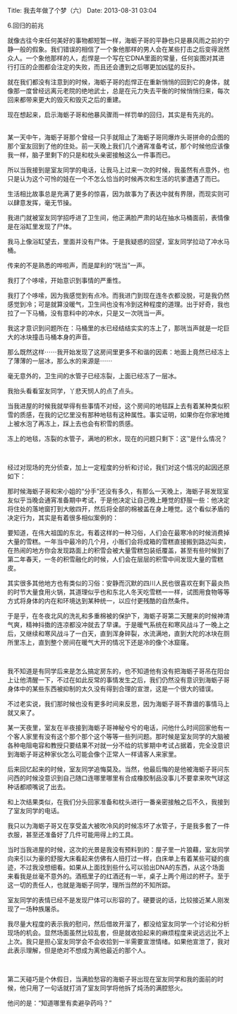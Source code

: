 Title: 我去年做了个梦（六）
Date: 2013-08-31 03:04 

6.回归的前兆

就像古往今来任何美好的事物都短暂一样，海蛎子哥的平静也只是暴风雨之前的宁静一般的假象。我们错误的相信了一个象他那样的男人会在某些打击之后变得泯然众人。一个象他那样的人，彪悍是一个写在它DNA里面的常量，任何妄图对其进行打压的企图都会注定的失败，而且还会遭到之后哪更加凶猛的反扑。

就在我们都没有注意到的时候，海蛎子哥的彪悍正在重新悄悄的回到它的身体，就像那一度曾经远离元老院的绝地武士，总是在元力失去平衡的时候悄悄归来，每次回来都带来更大的毁灭和毁灭之后的重建。

现在想起来，启示海蛎子哥和他暴风骤雨一样罚单的回归，其实是有先兆的。


</br>
某一天中午，海蛎子哥那个曾经一只手就阻止了海蛎子哥同爆炸头哥拼命的企图的那个室友回到了他的住处。前一天晚上我们几个通宵准备考试，那个时候他应该像我一样，脑子里剩下的只是和枕头亲密接触这么一件事而已。

所以当我接到是室友同学的电话，让我马上过来一次的时候，我虽然有点意外，也只是认为这个可怜的娃在一个不怎么恰当的时候再次和生活的坑爹遭遇了而已。

生活相比故事总是充满了更多的惊喜，因为故事为了表达中就有界限，而现实则可以肆意发挥，毫无节操。

我进门就被室友同学招呼进了卫生间，他正满脸严肃的站在抽水马桶面前，表情像是在浴缸里发现了尸体。

我马上像浴缸望去，里面并没有尸体。于是我疑惑的回望，室友同学拉动了冲水马桶。

传来的不是熟悉的哗啦声，而是犀利的“咣当”一声。

我打了个哆嗦，开始意识到事情的严重性。

我打了个哆嗦，因为我感觉到有点冷。而我进门到现在连冬衣都没脱，可是我仍然感觉到冷；可是就算没暖气，卫生间也没有冷到这种程度的道理。出于好奇，我也拉了一下马桶，没有意料中的冲水，只是又一次咣当一声。

我这才意识到问题所在：马桶里的水已经结结实实的冻上了，那咣当声就是一坨巨大的冰块撞击马桶本身的声音。

那么既然这样⋯⋯我开始发现了这房间里更多不和谐的因素：地面上竟然已经冻上了薄薄的一层冰，那么水的来源是⋯⋯

毫无意外的，卫生间的水管子已经冻裂，上面已经冻了一层冰。

我抬头看看室友同学，丫悲天悯人的点了点头。

当我进屋的时候我就举得有些事情不对经，这个房间的地毯踩上去有着某种类似积雪的质感，在我的记忆里没有那种地毯有这种属性。事实证明，如果你在你家地摊上被水泡了再冻上，踩上去也会有积雪的质感。

冻上的地毯，冻裂的水管子，满地的积水，现在的问题只剩下：这™是什么情况？

</br>

经过对现场的充分侦查，加上一定程度的分析和讨论，我们对这个情况的起因还原如下：

那时候海蛎子哥和宋小姐的“分手”还没有多久，有那么一天晚上，海蛎子哥发现室友似乎当晚会通宵准备期中考试，于是他决定让自己晚上睡觉的舒服一些：他决定将住处的落地窗打到大敞四开，然后将全部的棉被盖在身上睡觉。这个看似矛盾的决定行为，其实是有着很多相似案例的：

要知道，在伟大祖国的东北，有着这样的一种习俗，人们会在最寒冷的时候消费掉大量的雪糕。一年当中最冷的几个月，小贩们会将成箱的雪糕直接搬到路边叫卖，在热闹的地方你会发现路面上的积雪会被大量雪糕包装纸覆盖，甚至有些时候到了第二年春天，一冬的积雪融化的时候，人们会在层层的积雪中间发现大量的雪糕皮。

其实很多其他地方也有类似的习俗：安静而沉默的四川人民也很喜欢在剩下最炎热的时节大量食用火锅，其道理似乎也和东北人冬天吃雪糕一一样，试图用食物等等方式将身体的内在和环境达到某种统一，以应付更残酷的自然条件。

于是乎，在冬夜北风的洗礼和多重棉被的保护下，海蛎子哥第二天醒来的时候神清气爽，精神抖擞的连凉都没冲就去了早课。于是暖气系统在和寒风战斗了一晚上之后，又继续和寒风战斗了一白天，直到浑身碎裂，水流满地，直到大陀的冰块在厕所里冻上，直到整个房间在暖气大开的情况下还是冷的像个冰窟窿。

</br>

我不知道是有同学后来是怎么搞定房东的，也不知道他有没有把海蛎子哥吊在阳台上让他清醒一下，不过在如此反常的事情发生之后，我们仍然没有意识到海蛎子哥身体中的某些东西被抑制的太久没有得到合理的宣泄，这是一个很大的错误。

不过老实说，我们那时候也没有更多时间来反思，因为海蛎子哥不靠谱的事情马上就又来了。

某一天夜里，室友在半夜接到海蛎子哥神秘兮兮的电话，问他什么时间回家他有一个客人家里有没有这个那个那个这个等等一些列问题。那时候是室友同学的大脑被各种电阻电容和教授只要结果不对就一分不给的坑爹期中考试占据着，完全没意识到海蛎子哥这种家伙怎么可能会像个正常人一样请客人来家里。

后来回忆起来的时候，室友同学追悔莫及。当然，他最后悔的是他被海蛎子哥问东问西的时候没意识到自己随口连哪里哪里有合成橡胶制品没事儿不要拿来吹气球这种话都顺嘴说了出去。

和上次结果类似，在我们分头回家准备和枕头进行一番亲密接触之后不久，我接到了室友同学的电话。

我只以为海蛎子哥又在享受盖大被吹冷风的时候冻坏了水管子，于是我多套了一件衣服，甚至还准备好了几件可能用得上的工具。

当时当我进屋的时候，这次的光景是我没有预料到的：屋子里一片狼藉，室友同学向来引以为豪的舒服大床看起来仿佛有人扭打过一样，白床单上有着某些可疑的痕迹，不过我没想细看。如果从上面找到些什么可以验出DNA的东西，从这个场面来看我是丝毫不意外的。酒瓶里子的红酒还有一半，桌子上两个用过的杯子。至于这一切的责任人，也就是海蛎子同学，理所当然的不知所踪。

室友同学的表情已经不是发现尸体可以形容的了。硬要说的话，比较接近某人刚发现了一场种族屠杀。

我尽量大程度的表示我的慰问，然后借故开溜了，都没给室友同学一个讨论和分析现场的机会。显然场面虽然比较乱套，但是就收拾起来的麻烦程度来说远远比不上上次。我只是担心室友同学会不会收拾到一半需要宣泄情绪。如果他宣泄了，我对此表示理解，但是绝对不想成为离他最近的那个人。

</br>

第二天碰巧是个休假日，当满脸愁容的海蛎子哥出现在室友同学和我的面前的时候，他只用了一句话就打消了室友同学将他拆了炖汤的满腔怒火。

他问的是：“知道哪里有卖避孕药吗？”
